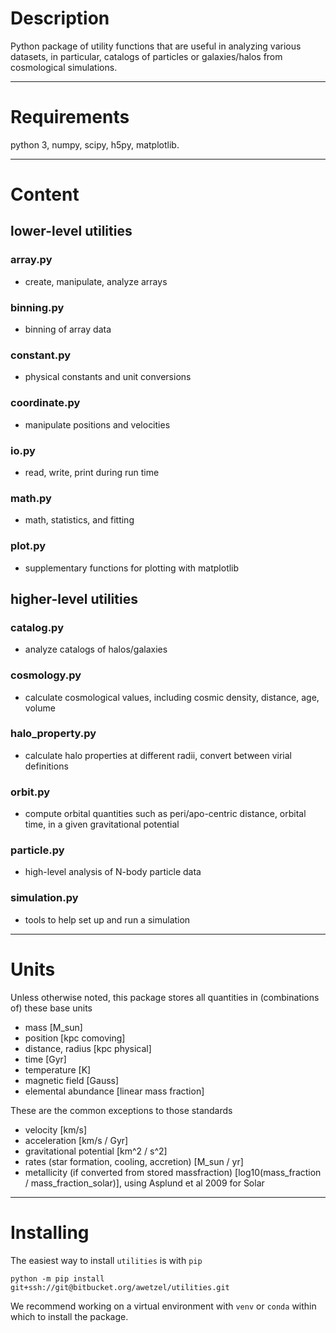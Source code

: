 # Description

Python package of utility functions that are useful in analyzing various datasets, in particular, catalogs of particles or galaxies/halos from cosmological simulations.


---
# Requirements

python 3, numpy, scipy, h5py, matplotlib.


---
# Content

## lower-level utilities

### array.py 
* create, manipulate, analyze arrays

### binning.py
* binning of array data

### constant.py
* physical constants and unit conversions

### coordinate.py
* manipulate positions and velocities

### io.py
* read, write, print during run time

### math.py 
* math, statistics, and fitting

### plot.py
* supplementary functions for plotting with matplotlib


## higher-level utilities

### catalog.py
* analyze catalogs of halos/galaxies

### cosmology.py
* calculate cosmological values, including cosmic density, distance, age, volume

### halo_property.py
* calculate halo properties at different radii, convert between virial definitions

### orbit.py
* compute orbital quantities such as peri/apo-centric distance, orbital time, in a given gravitational potential

### particle.py
* high-level analysis of N-body particle data

### simulation.py
* tools to help set up and run a simulation


---
# Units

Unless otherwise noted, this package stores all quantities in (combinations of) these base units
* mass [M_sun]
* position [kpc comoving]
* distance, radius [kpc physical]
* time [Gyr]
* temperature [K]
* magnetic field [Gauss]
* elemental abundance [linear mass fraction]

These are the common exceptions to those standards
* velocity [km/s]
* acceleration [km/s / Gyr]
* gravitational potential [km^2 / s^2]
* rates (star formation, cooling, accretion) [M_sun / yr]
* metallicity (if converted from stored massfraction) [log10(mass_fraction / mass_fraction_solar)], using Asplund et al 2009 for Solar


---
# Installing


The easiest way to install `utilities` is with `pip`

```
python -m pip install git+ssh://git@bitbucket.org/awetzel/utilities.git

```

We recommend working on a virtual environment with `venv` or `conda` within which to install the package.
